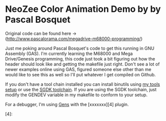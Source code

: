 NeoZee Color Animation Demo by by Pascal Bosquet 
====================================================================================
Original code can be found here -> (http://www.pascalorama.com/megadrive-m68000-programming/)

Just me poking around Pascal Bosquet's code to get this running in GNU Assembly (GAS).  I'm
currently learning the M68000 and Mega Drive/Genesis programming, this code just took
a bit figuring out how the header should look like and getting the makefile just right.
Don't see a lot of newer examples online using GAS, figured someone else other than me
would like to see this as well so I'll put whatever I get compiled on Github.
   
If you don't have a tool chain installed you can install binutils using [my tools setup][1] 
or use the [SGDK toolchain][2].  If you are using the SGDK toolchain, just
modify the GENDEV variable in my makefile to conform to your setup.

For a debugger, I'm using [Gens][3] with the [xxxxxxx][4] plugin.

[1]: https://gist.github.com/WillSams/76873e3f938dec2929be2ce6a661f782
[2]: https://github.com/Stephane-D/SGDK
[3]: http://segaretro.org/images/7/75/Gens_2.16.7_i386.deb
[4]: 


